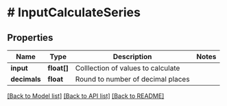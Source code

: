 # # InputCalculateSeries

## Properties

Name | Type | Description | Notes
------------ | ------------- | ------------- | -------------
**input** | **float[]** | Colllection of values to calculate |
**decimals** | **float** | Round to number of decimal places |

[[Back to Model list]](../../README.md#models) [[Back to API list]](../../README.md#endpoints) [[Back to README]](../../README.md)
